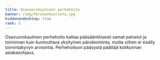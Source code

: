 ```yaml
---
title: Osavuorokautinen perhehoito
banner: /img/Perunankuorinta.jpg
hiddenondesktop: true
rank: 3
---
```


Osavuorokautinen perhehoito kattaa pääsääntöisesti samat palvelut ja toiminnan kuin kuntouttava yksityinen päivätoiminta, mutta siihen ei sisälly toimintakyvyn arviointia. Perhehoitoon pääsystä päättää kotikunnan asiakasohjaus.
